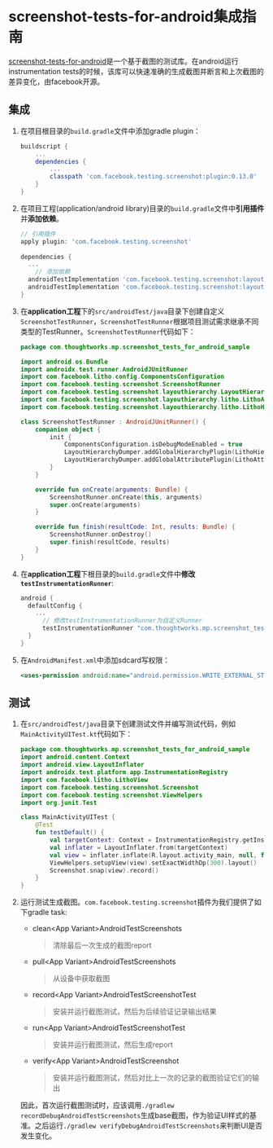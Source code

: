 # screenshot-tests-for-android集成指南

[screenshot-tests-for-android](https://github.com/facebook/screenshot-tests-for-android)是一个基于截图的测试库。在android运行instrumentation tests的时候，该库可以快速准确的生成截图并断言和上次截图的差异变化，由facebook开源。

## 集成
1. 在项目根目录的`build.gradle`文件中添加gradle plugin：

    ```groovy
    buildscript {
        ...
        dependencies {
            ...
            classpath 'com.facebook.testing.screenshot:plugin:0.13.0'
        }
    }
    ```

2. 在项目工程(application/android library)目录的`build.gradle`文件中**引用插件**并**添加依赖**。
    
    ```groovy
    // 引用插件
    apply plugin: 'com.facebook.testing.screenshot'
        
    dependencies {
      ...
        // 添加依赖
      androidTestImplementation 'com.facebook.testing.screenshot:layout-hierarchy-common:0.13.0'
      androidTestImplementation 'com.facebook.testing.screenshot:layout-hierarchy-litho:0.13.0'
    }
    ```
    
3. 在**application工程**下的`src/androidTest/java`目录下创建自定义`ScreenshotTestRunner`，`ScreenshotTestRunner`根据项目测试需求继承不同类型的TestRunner。`ScreenshotTestRunner`代码如下：

    ```kotlin
    package com.thoughtworks.mp.screenshot_tests_for_android_sample
    
    import android.os.Bundle
    import androidx.test.runner.AndroidJUnitRunner
    import com.facebook.litho.config.ComponentsConfiguration
    import com.facebook.testing.screenshot.ScreenshotRunner
    import com.facebook.testing.screenshot.layouthierarchy.LayoutHierarchyDumper
    import com.facebook.testing.screenshot.layouthierarchy.litho.LithoAttributePlugin
    import com.facebook.testing.screenshot.layouthierarchy.litho.LithoHierarchyPlugin
    
    class ScreenshotTestRunner : AndroidJUnitRunner() {
        companion object {
            init {
                ComponentsConfiguration.isDebugModeEnabled = true
                LayoutHierarchyDumper.addGlobalHierarchyPlugin(LithoHierarchyPlugin.getInstance())
                LayoutHierarchyDumper.addGlobalAttributePlugin(LithoAttributePlugin.getInstance())
            }
        }
    
        override fun onCreate(arguments: Bundle) {
            ScreenshotRunner.onCreate(this, arguments)
            super.onCreate(arguments)
        }
    
        override fun finish(resultCode: Int, results: Bundle) {
            ScreenshotRunner.onDestroy()
            super.finish(resultCode, results)
        }
    }   
    ```

4. 在**application工程**下根目录的`build.gradle`文件中**修改`testInstrumentationRunner`**:
    ```groovy
    android {
      defaultConfig {
        ...
          // 修改testInstrumentationRunner为自定义Runner
          testInstrumentationRunner "com.thoughtworks.mp.screenshot_tests_for_android_sample.ScreenshotTestRunner"
      }
    }
    ```

5. 在`AndroidManifest.xml`中添加sdcard写权限：
    ```xml 
    <uses-permission android:name="android.permission.WRITE_EXTERNAL_STORAGE"/>
    ```

## 测试
1. 在`src/androidTest/java`目录下创建测试文件并编写测试代码，例如`MainActivityUITest.kt`代码如下：
    ```kotlin
    package com.thoughtworks.mp.screenshot_tests_for_android_sample
    import android.content.Context
    import android.view.LayoutInflater
    import androidx.test.platform.app.InstrumentationRegistry
    import com.facebook.litho.LithoView
    import com.facebook.testing.screenshot.Screenshot
    import com.facebook.testing.screenshot.ViewHelpers
    import org.junit.Test
    
    class MainActivityUITest {
        @Test
        fun testDefault() {
            val targetContext: Context = InstrumentationRegistry.getInstrumentation().targetContext
            val inflater = LayoutInflater.from(targetContext)
            val view = inflater.inflate(R.layout.activity_main, null, false)
            ViewHelpers.setupView(view).setExactWidthDp(300).layout()
            Screenshot.snap(view).record()
        }
    }
    ```
    
2. 运行测试生成截图。`com.facebook.testing.screenshot`插件为我们提供了如下gradle task:
    - clean\<App Variant\>AndroidTestScreenshots
        
        > 清除最后一次生成的截图report
        
    - pull\<App Variant>AndroidTestScreenshots
        
        > 从设备中获取截图
        
    - record\<App Variant>AndroidTestScreenshotTest
        
        > 安装并运行截图测试，然后为后续验证记录输出结果
        
    - run\<App Variant>AndroidTestScreenshotTest
        
        > 安装并运行截图测试，然后生成report
        
    - verify\<App Variant>AndroidTestScreenshot
        > 安装并运行截图测试，然后对比上一次的记录的截图验证它们的输出
        
    
    因此，首次运行截图测试时，应该调用`./gradlew recordDebugAndroidTestScreenshots`生成base截图，作为验证UI样式的基准。之后运行`./gradlew verifyDebugAndroidTestScreenshots`来判断UI是否发生变化。
    